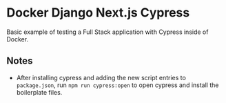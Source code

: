 # Docker Django Next.js Cypress

Basic example of testing a Full Stack application with Cypress inside of Docker.

## Notes

- After installing cypress and adding the new script entries to `package.json`, run `npm run cypress:open` to open cypress and install the boilerplate files.

